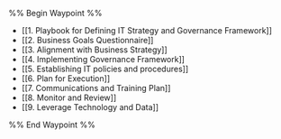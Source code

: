 %% Begin Waypoint %%
- [[1. Playbook for Defining IT Strategy and Governance Framework]]
- [[2. Business Goals Questionnaire]]
- [[3. Alignment with Business Strategy]]
- [[4. Implementing Governance Framework]]
- [[5. Establishing IT policies and procedures]]
- [[6. Plan for Execution]]
- [[7. Communications and Training Plan]]
- [[8. Monitor and Review]]
- [[9. Leverage Technology and Data]]

%% End Waypoint %%
